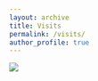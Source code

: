 ```yaml
---
layout: archive
title: Visits
permalink: /visits/
author_profile: true
---
```


<script type='text/javascript' id='clustrmaps' src='//cdn.clustrmaps.com/map_v2.js?cl=ffffff&w=560&t=tt&d=Ax_Xpj7-FEM44WGTyf9BO4Z4XFRkiYUvs7ZHhNaj8t4'></script>

<a href="http://www.clustrmaps.com/map/Zhanksun.github.io" title="Visit tracker for Zhanksun.github.io"><img src="//www.clustrmaps.com/map_v2.png?d=Ax_Xpj7-FEM44WGTyf9BO4Z4XFRkiYUvs7ZHhNaj8t4" /></a>
